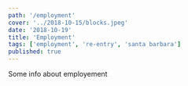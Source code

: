 ```yaml
---
path: '/employment'
cover: '../2018-10-15/blocks.jpeg'
date: '2018-10-19'
title: 'Employment'
tags: ['employment', 're-entry', 'santa barbara']
published: true
---
```


Some info about employement
